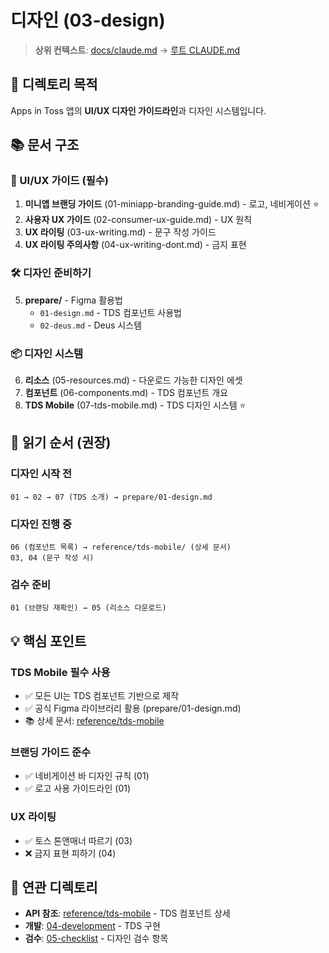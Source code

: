 # 디자인 (03-design)

> **상위 컨텍스트**: [docs/claude.md](../claude.md) → [루트 CLAUDE.md](../../CLAUDE.md)

## 📌 디렉토리 목적

Apps in Toss 앱의 **UI/UX 디자인 가이드라인**과 디자인 시스템입니다.

## 📚 문서 구조

### 🎨 UI/UX 가이드 (필수)
1. **미니앱 브랜딩 가이드** (01-miniapp-branding-guide.md) - 로고, 네비게이션 ⭐
2. **사용자 UX 가이드** (02-consumer-ux-guide.md) - UX 원칙
3. **UX 라이팅** (03-ux-writing.md) - 문구 작성 가이드
4. **UX 라이팅 주의사항** (04-ux-writing-dont.md) - 금지 표현

### 🛠️ 디자인 준비하기
5. **prepare/** - Figma 활용법
   - `01-design.md` - TDS 컴포넌트 사용법
   - `02-deus.md` - Deus 시스템

### 📦 디자인 시스템
6. **리소스** (05-resources.md) - 다운로드 가능한 디자인 에셋
7. **컴포넌트** (06-components.md) - TDS 컴포넌트 개요
8. **TDS Mobile** (07-tds-mobile.md) - TDS 디자인 시스템 ⭐

## 🎯 읽기 순서 (권장)

### 디자인 시작 전
```
01 → 02 → 07 (TDS 소개) → prepare/01-design.md
```

### 디자인 진행 중
```
06 (컴포넌트 목록) → reference/tds-mobile/ (상세 문서)
03, 04 (문구 작성 시)
```

### 검수 준비
```
01 (브랜딩 재확인) → 05 (리소스 다운로드)
```

## 💡 핵심 포인트

### TDS Mobile 필수 사용
- ✅ 모든 UI는 TDS 컴포넌트 기반으로 제작
- ✅ 공식 Figma 라이브러리 활용 (prepare/01-design.md)
- 📚 상세 문서: [reference/tds-mobile](../reference/tds-mobile/)

### 브랜딩 가이드 준수
- ✅ 네비게이션 바 디자인 규칙 (01)
- ✅ 로고 사용 가이드라인 (01)

### UX 라이팅
- ✅ 토스 톤앤매너 따르기 (03)
- ❌ 금지 표현 피하기 (04)

## 🔗 연관 디렉토리

- **API 참조**: [reference/tds-mobile](../reference/tds-mobile/) - TDS 컴포넌트 상세
- **개발**: [04-development](../04-development/claude.md) - TDS 구현
- **검수**: [05-checklist](../05-checklist/claude.md) - 디자인 검수 항목
